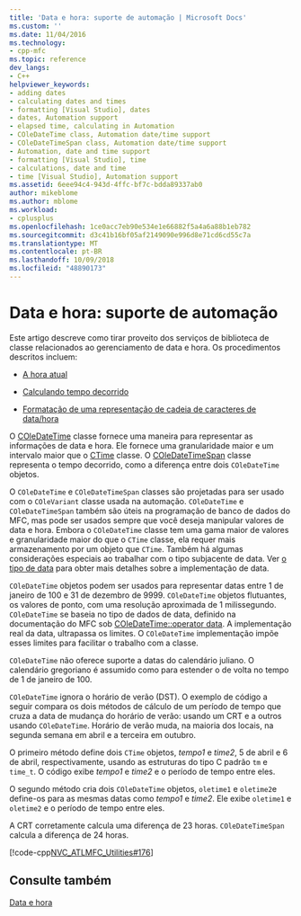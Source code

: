```yaml
---
title: 'Data e hora: suporte de automação | Microsoft Docs'
ms.custom: ''
ms.date: 11/04/2016
ms.technology:
- cpp-mfc
ms.topic: reference
dev_langs:
- C++
helpviewer_keywords:
- adding dates
- calculating dates and times
- formatting [Visual Studio], dates
- dates, Automation support
- elapsed time, calculating in Automation
- COleDateTime class, Automation date/time support
- COleDateTimeSpan class, Automation date/time support
- Automation, date and time support
- formatting [Visual Studio], time
- calculations, date and time
- time [Visual Studio], Automation support
ms.assetid: 6eee94c4-943d-4ffc-bf7c-bdda89337ab0
author: mikeblome
ms.author: mblome
ms.workload:
- cplusplus
ms.openlocfilehash: 1ce0acc7eb90e534e1e66882f5a4a6a88b1eb782
ms.sourcegitcommit: d3c41b16bf05af2149090e996d8e71cd6cd55c7a
ms.translationtype: MT
ms.contentlocale: pt-BR
ms.lasthandoff: 10/09/2018
ms.locfileid: "48890173"
---
```

# <a name="date-and-time-automation-support"></a>Data e hora: suporte de automação

Este artigo descreve como tirar proveito dos serviços de biblioteca de classe relacionados ao gerenciamento de data e hora. Os procedimentos descritos incluem:

- [A hora atual](../atl-mfc-shared/current-time-automation-classes.md)

- [Calculando tempo decorrido](../atl-mfc-shared/elapsed-time-automation-classes.md)

- [Formatação de uma representação de cadeia de caracteres de data/hora](../atl-mfc-shared/formatting-time-automation-classes.md)

O [COleDateTime](../atl-mfc-shared/reference/coledatetime-class.md) classe fornece uma maneira para representar as informações de data e hora. Ele fornece uma granularidade maior e um intervalo maior que o [CTime](../atl-mfc-shared/reference/ctime-class.md) classe. O [COleDateTimeSpan](../atl-mfc-shared/reference/coledatetimespan-class.md) classe representa o tempo decorrido, como a diferença entre dois `COleDateTime` objetos.

O `COleDateTime` e `COleDateTimeSpan` classes são projetadas para ser usado com o `COleVariant` classe usada na automação. `COleDateTime` e `COleDateTimeSpan` também são úteis na programação de banco de dados do MFC, mas pode ser usados sempre que você deseja manipular valores de data e hora. Embora o `COleDateTime` classe tem uma gama maior de valores e granularidade maior do que o `CTime` classe, ela requer mais armazenamento por um objeto que `CTime`. Também há algumas considerações especiais ao trabalhar com o tipo subjacente de data. Ver [o tipo de data](../atl-mfc-shared/date-type.md) para obter mais detalhes sobre a implementação de data.

`COleDateTime` objetos podem ser usados para representar datas entre 1 de janeiro de 100 e 31 de dezembro de 9999. `COleDateTime` objetos flutuantes, os valores de ponto, com uma resolução aproximada de 1 milissegundo. `COleDateTime` se baseia no tipo de dados de data, definido na documentação do MFC sob [COleDateTime::operator data](../atl-mfc-shared/reference/coledatetime-class.md#operator_date). A implementação real da data, ultrapassa os limites. O `COleDateTime` implementação impõe esses limites para facilitar o trabalho com a classe.

`COleDateTime` não oferece suporte a datas do calendário juliano. O calendário gregoriano é assumido como para estender o de volta no tempo de 1 de janeiro de 100.

`COleDateTime` ignora o horário de verão (DST). O exemplo de código a seguir compara os dois métodos de cálculo de um período de tempo que cruza a data de mudança do horário de verão: usando um CRT e a outros usando `COleDateTime`. Horário de verão muda, na maioria dos locais, na segunda semana em abril e a terceira em outubro.

O primeiro método define dois `CTime` objetos, *tempo1* e *time2*, 5 de abril e 6 de abril, respectivamente, usando as estruturas do tipo C padrão `tm` e `time_t`. O código exibe *tempo1* e *time2* e o período de tempo entre eles.

O segundo método cria dois `COleDateTime` objetos, `oletime1` e `oletime2`e define-os para as mesmas datas como *tempo1* e *time2*. Ele exibe `oletime1` e `oletime2` e o período de tempo entre eles.

A CRT corretamente calcula uma diferença de 23 horas. `COleDateTimeSpan` calcula a diferença de 24 horas.

[!code-cpp[NVC_ATLMFC_Utilities#176](../atl-mfc-shared/codesnippet/cpp/date-and-time-automation-support_1.cpp)]

## <a name="see-also"></a>Consulte também

[Data e hora](../atl-mfc-shared/date-and-time.md)
